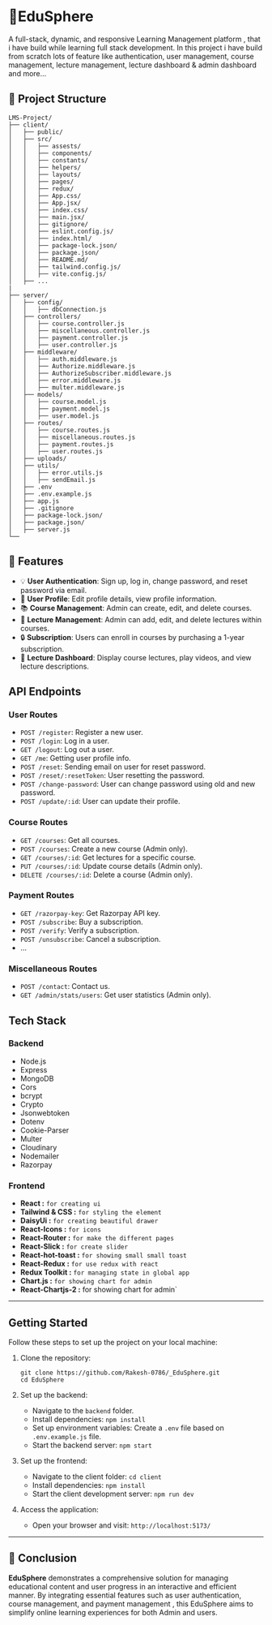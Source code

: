 
 # 🍳EduSphere

A full-stack, dynamic, and responsive Learning Management  platform , that i have build while learning full stack development. In this project i have build from scratch lots of feature like authentication, user management, course management, lecture management, lecture dashboard & admin dashboard and more...


## 📂 Project Structure

```
LMS-Project/
├── client/
│   ├── public/
│   ├── src/
│   │   ├── assests/
│   │   ├── components/
│   │   ├── constants/
│   │   ├── helpers/
│   │   ├── layouts/
│   │   ├── pages/ 
│   │   ├── redux/
│   │   ├── App.css/
│   │   ├── App.jsx/
│   │   ├── index.css/
│   │   ├── main.jsx/
│   │   ├── gitignore/
│   │   ├── eslint.config.js/
│   │   ├── index.html/
│   │   ├── package-lock.json/
│   │   ├── package.json/
│   │   ├── README.md/
│   │   ├── tailwind.config.js/
│   │   ├── vite.config.js/
│   ├── ...
|
├── server/
│   ├── config/
│   │   ├── dbConnection.js 
│   ├── controllers/
│   │   ├── course.controller.js
│   │   ├── miscellaneous.controller.js
│   │   ├── payment.controller.js
│   │   ├── user.controller.js
│   ├── middleware/
│   │   ├── auth.middleware.js
│   │   ├── Authorize.middleware.js
│   │   ├── AuthorizeSubscriber.middleware.js
│   │   ├── error.middleware.js
│   │   ├── multer.middleware.js
│   ├── models/
│   │   ├── course.model.js
│   │   ├── payment.model.js
│   │   ├── user.model.js
│   ├── routes/
│   │   ├── course.routes.js
│   │   ├── miscellaneous.routes.js
│   │   ├── payment.routes.js
│   │   ├── user.routes.js
│   ├── uploads/
│   ├── utils/
│   │   ├── error.utils.js
│   │   ├── sendEmail.js
│   ├── .env
│   ├── .env.example.js
│   ├── app.js
│   ├── .gitignore
│   ├── package-lock.json/
│   ├── package.json/
│   ├── server.js
└──
```

## 🌟 Features

- 💡 **User Authentication**: Sign up, log in, change password, and reset password via email.
- 🙋 **User Profile**: Edit profile details, view profile information.
- 📚 **Course Management**: Admin can create, edit, and delete courses.
- 📝 **Lecture Management**: Admin can add, edit, and delete lectures within courses.
- 🔒 **Subscription**: Users can enroll in courses by purchasing a 1-year subscription.
- 🎥 **Lecture Dashboard**: Display course lectures, play videos, and view lecture descriptions.

  
## API Endpoints

### User Routes

- `POST /register`: Register a new user.
- `POST /login`: Log in a user.
- `GET /logout`: Log out a user.
- `GET /me`: Getting user profile info.
- `POST /reset`: Sending email on user for reset password.
- `POST /reset/:resetToken`: User resetting the password.
- `POST /change-password`: User can change password using old and new password.
- `POST /update/:id`: User can update their profile.

### Course Routes

- `GET /courses`: Get all courses.
- `POST /courses`: Create a new course (Admin only).
- `GET /courses/:id`: Get lectures for a specific course.
- `PUT /courses/:id`: Update course details (Admin only).
- `DELETE /courses/:id`: Delete a course (Admin only).

### Payment Routes

- `GET /razorpay-key`: Get Razorpay API key.
- `POST /subscribe`: Buy a subscription.
- `POST /verify`: Verify a subscription.
- `POST /unsubscribe`: Cancel a subscription.
- ...

### Miscellaneous Routes

- `POST /contact`: Contact us.
- `GET /admin/stats/users`: Get user statistics (Admin only).

## Tech Stack

### Backend

- Node.js
- Express
- MongoDB
- Cors
- bcrypt
- Crypto
- Jsonwebtoken
- Dotenv
- Cookie-Parser
- Multer
- Cloudinary
- Nodemailer
- Razorpay

### Frontend

- **React :** `for creating ui`
- **Tailwind & CSS :** `for styling the element`
- **DaisyUi :** `for creating beautiful drawer`
- **React-Icons :** `for icons` 
- **React-Router :** `for make the different pages`
- **React-Slick :** `for create slider` 
- **React-hot-toast :** `for showing small small toast`
- **React-Redux :** `for use redux with react`
- **Redux Toolkit :** `for managing state in global app`
- **Chart.js :** `for showing chart for admin`
- **React-Chartjs-2 :** for showing chart for admin`

---

## Getting Started

Follow these steps to set up the project on your local machine:

1. Clone the repository:
   ```
   git clone https://github.com/Rakesh-0786/_EduSphere.git
   cd EduSphere
   ```

2. Set up the backend:
   - Navigate to the `backend` folder.
   - Install dependencies: `npm install`
   - Set up environment variables: Create a `.env` file based on `.env.example.js` file.
   - Start the backend server: `npm start`

3. Set up the frontend:
   - Navigate to the client folder: `cd client`
   - Install dependencies: `npm install`
   - Start the client development server: `npm run dev`

4. Access the application:
   - Open your browser and visit: `http://localhost:5173/`

---






## 📝 Conclusion
**EduSphere** demonstrates a comprehensive solution for managing educational content and user progress in an interactive and efficient manner. By integrating essential features such as user authentication, course management,  and payment management , this EduSphere aims to simplify online learning experiences for both Admin and users.
